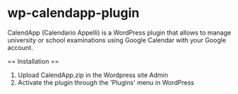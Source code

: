 wp-calendapp-plugin
===================

CalendApp (Calendario Appelli) is a WordPress plugin that allows to manage university or school examinations using Google Calendar with your Google account.

== Installation ==

1. Upload CalendApp.zip in the Wordpress site Admin
1. Activate the plugin through the 'Plugins' menu in WordPress
